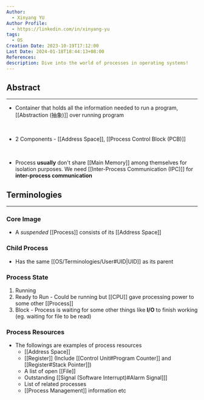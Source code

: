 ```yaml
---
Author:
  - Xinyang YU
Author Profile:
  - https://linkedin.com/in/xinyang-yu
tags:
  - OS
Creation Date: 2023-10-19T17:12:00
Last Date: 2024-01-18T18:44:13+08:00
References: 
description: Dive into the world of processes in operating systems!
---
```


## Abstract
---

- Container that holds all the information needed to run a program, [[Abstraction (抽象)]] over running program
</br>

- 2 Components - [[Address Space]], [[Process Control Block (PCB)]]
</br>

- Process **usually** don't share [[Main Memory]] among themselves for isolation purposes. We need [[Inter-Process Communication (IPC)]] for **inter-process communication** 


## Terminologies
---

### Core Image

- A _suspended_ [[Process]] consists of its [[Address Space]]

### Child Process

- Has the same [[OS/Terminologies/User#UID|UID]] as its parent
### Process State
1. Running
2. Ready to Run - Could be running but [[CPU]] gave processing power to some other [[Process]]
3. Block - Process is waiting for some other things like **I/O** to finish working (eg. waiting for file to be read)
### Process Resources
- The followings are examples of process resources
	- [[Address Space]]
	- [[Register]] (Include [[Control Unit#Program Counter]] and [[Register#Stack Pointer]])
	- A list of open [[File]]
	- Outstanding [[Signal (Software Interrupt)#Alarm Signal]]]
	- List of related processes
	- [[Process Management]] information etc